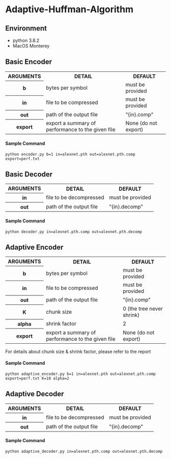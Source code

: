 # Adaptive-Huffman-Algorithm

## Environment
- python 3.8.2
- MacOS Monterey

## Basic Encoder

<table>
  <tr>
    <th>ARGUMENTS</th>
    <th>DETAIL</th>
    <th>DEFAULT</th>
  </tr>
  <tr>
    <th>b</th>
    <td>bytes per symbol</td>
    <td>must be provided</td>
  </tr>
  <tr>
    <th>in</th>
    <td>file to be compressed</td>
    <td>must be provided</td>
  </tr>
  <tr>
    <th>out</th>
    <td>path of the output file</td>
    <td>"{in}.comp"</td>
  </tr>
  <tr>
    <th>export</th>
    <td>export a summary of performance to the given file</td>
    <td>None (do not export)</td>
  </tr>
</table>

#### Sample Command
```shell script
python encoder.py b=1 in=alexnet.pth out=alexnet.pth.comp export=perf.txt
```

## Basic Decoder

<table>
  <tr>
    <th>ARGUMENTS</th>
    <th>DETAIL</th>
    <th>DEFAULT</th>
  </tr>
  <tr>
    <th>in</th>
    <td>file to be decompressed</td>
    <td>must be provided</td>
  </tr>
  <tr>
    <th>out</th>
    <td>path of the output file</td>
    <td>"{in}.decomp"</td>
  </tr>
</table>

#### Sample Command
```shell script
python decoder.py in=alexnet.pth.comp out=alexnet.pth.decomp
```

## Adaptive Encoder

<table>
  <tr>
    <th>ARGUMENTS</th>
    <th>DETAIL</th>
    <th>DEFAULT</th>
  </tr>
  <tr>
    <th>b</th>
    <td>bytes per symbol</td>
    <td>must be provided</td>
  </tr>
  <tr>
    <th>in</th>
    <td>file to be compressed</td>
    <td>must be provided</td>
  </tr>
  <tr>
    <th>out</th>
    <td>path of the output file</td>
    <td>"{in}.comp"</td>
  </tr>
   <tr>
    <th>K</th>
    <td>chunk size</td>
    <td>0 (the tree never shrink)</td>
  </tr>
  <tr>
    <th>alpha</th>
    <td>shrink factor</td>
    <td>2</td>
  </tr>
  <tr>
    <th>export</th>
    <td>export a summary of performance to the given file</td>
    <td>None (do not export)</td>
  </tr>
</table>
For details about chunk size & shrink factor, please refer to the report

#### Sample Command
```shell script
python adaptive_encoder.py b=1 in=alexnet.pth out=alexnet.pth.comp export=perf.txt K=10 alpha=2
```

## Adaptive Decoder

<table>
  <tr>
    <th>ARGUMENTS</th>
    <th>DETAIL</th>
    <th>DEFAULT</th>
  </tr>
  <tr>
    <th>in</th>
    <td>file to be decompressed</td>
    <td>must be provided</td>
  </tr>
  <tr>
    <th>out</th>
    <td>path of the output file</td>
    <td>"{in}.decomp"</td>
  </tr>
</table>

#### Sample Command
```shell script
python adaptive_decoder.py in=alexnet.pth.comp out=alexnet.pth.decomp
```